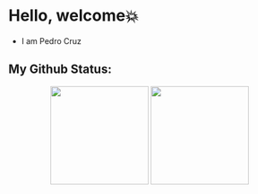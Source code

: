 # Hello, welcome💥
- I am Pedro Cruz

## My Github Status:
<div align="center">
 <img height="175em" src="https://github-readme-stats.vercel.app/api?username=PedroHBCruz&show_icons=true&theme=tokyonight&include_all_commits=true&count_private=true"/>
 <img height="175em" src="https://github-readme-stats.vercel.app/api/top-langs/?username=PedroHBCruz&layout=compact&langs_count=16&theme=tokyonight"/>
</div>

